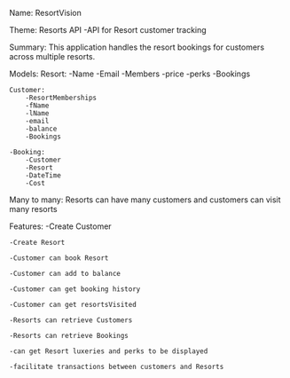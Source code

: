 Name: ResortVision

Theme: Resorts API
    -API for Resort customer tracking

Summary: This application handles the resort bookings for customers across multiple resorts.

Models:
    Resort:
        -Name
        -Email
        -Members
        -price
        -perks
        -Bookings
    
    Customer:
        -ResortMemberships
        -fName
        -lName
        -email
        -balance
        -Bookings
    
    -Booking:
        -Customer
        -Resort
        -DateTime
        -Cost
    

Many to many: Resorts can have many customers and customers can visit many resorts

Features:
    -Create Customer

    -Create Resort

    -Customer can book Resort

    -Customer can add to balance

    -Customer can get booking history

    -Customer can get resortsVisited

    -Resorts can retrieve Customers

    -Resorts can retrieve Bookings

    -can get Resort luxeries and perks to be displayed

    -facilitate transactions between customers and Resorts

    

